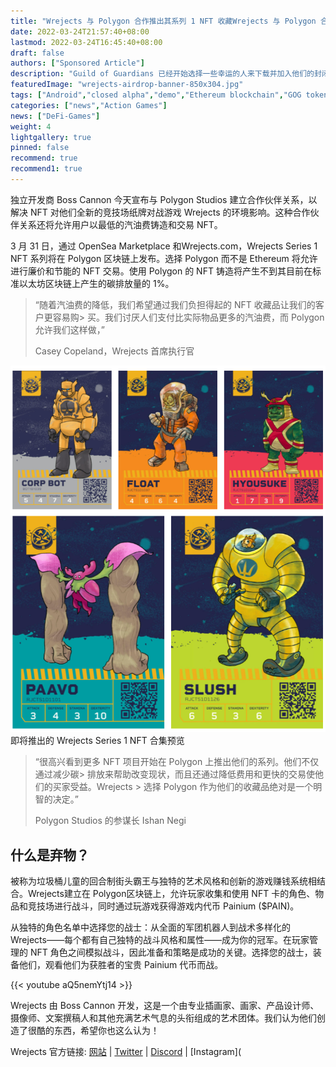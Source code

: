 ```yaml
---
title: "Wrejects 与 Polygon 合作推出其系列 1 NFT 收藏Wrejects 与 Polygon 合作推出其系列 1 NFT 收藏Wrejects 与 Polygon 合作推出其系列 1 NFT 收藏"
date: 2022-03-24T21:57:40+08:00
lastmod: 2022-03-24T16:45:40+08:00
draft: false
authors: ["Sponsored Article"]
description: "Guild of Guardians 已经开始选择一些幸运的人来下载并加入他们的封闭 Alpha 版。电子邮件到达收件箱，其中包含下载链接、游戏指南以及提供访问官方“pre-alpha 演示”的特殊代码。"
featuredImage: "wrejects-airdrop-banner-850x304.jpg"
tags: ["Android","closed alpha","demo","Ethereum blockchain","GOG token","Guild of Guardians","mobile games"]
categories: ["news","Action Games"]
news: ["DeFi-Games"]
weight: 4
lightgallery: true
pinned: false
recommend: true
recommend1: true
---
```

独立开发商 Boss Cannon 今天宣布与 Polygon Studios 建立合作伙伴关系，以解决 NFT 对他们全新的竞技场纸牌对战游戏 Wrejects 的环境影响。这种合作伙伴关系还将允许用户以最低的汽油费铸造和交易 NFT。

<!--more-->

3 月 31 日，通过 OpenSea Marketplace 和Wrejects.com，Wrejects Series 1 NFT 系列将在 Polygon 区块链上发布。选择 Polygon 而不是 Ethereum 将允许进行廉价和节能的 NFT 交易。使用 Polygon 的 NFT 铸造将产生不到其目前在标准以太坊区块链上产生的碳排放量的 1%。

> “随着汽油费的降低，我们希望通过我们负担得起的 NFT 收藏品让我们的客户更容易购> 买。我们讨厌人们支付比实际物品更多的汽油费，而 Polygon 允许我们这样做，”
>
> Casey Copeland，Wrejects 首席执行官

![A preview of the upcoming Wrejects Series 1 NFT Collection](20220325131249.png)
即将推出的 Wrejects Series 1 NFT 合集预览

> “很高兴看到更多 NFT 项目开始在 Polygon 上推出他们的系列。他们不仅通过减少碳> 排放来帮助改变现状，而且还通过降低费用和更快的交易使他们的买家受益。Wrejects > 选择 Polygon 作为他们的收藏品绝对是一个明智的决定。”
>
> Polygon Studios 的参谋长 Ishan Negi

## 什么是弃物？

被称为垃圾桶儿童的回合制街头霸王与独特的艺术风格和创新的游戏赚钱系统相结合。Wrejects建立在 Polygon区块链上，允许玩家收集和使用 NFT 卡的角色、物品和竞技场进行战斗，同时通过玩游戏获得游戏内代币 Painium ($PAIN)。

从独特的角色名单中选择您的战士：从全面的军团机器人到战术多样化的 Wrejects——每个都有自己独特的战斗风格和属性——成为你的冠军。在玩家管理的 NFT 角色之间模拟战斗，因此准备和策略是成功的关键。选择您的战士，装备他们，观看他们为获胜者的宝贵 Painium 代币而战。

{{< youtube aQ5nemYtj14 >}}

Wrejects 由 Boss Cannon 开发，这是一个由专业插画家、画家、产品设计师、摄像师、文案撰稿人和其他充满艺术气息的头衔组成的艺术团体。我们认为他们创造了很酷的东西，希望你也这么认为！

Wrejects 官方链接: [网站](http://www.wrejects.com/) | [Twitter](https://twitter.com/wrejectsgame) | [Discord](https://discord.com/invite/fbE25Cz3jk) | [Instagram](